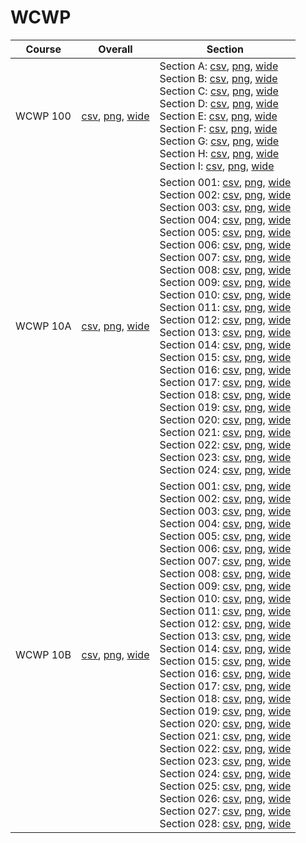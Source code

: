 # WCWP

| Course | Overall | Section |
| ------ | ------- | ------- |
| WCWP 100 | [csv](https://github.com/UCSD-Historical-Enrollment-Data/2025Winter/blob/main/overall/WCWP%20100.csv), [png](https://raw.githubusercontent.com/UCSD-Historical-Enrollment-Data/2025Winter/main/plot_overall/WCWP%20100.png), [wide](https://raw.githubusercontent.com/UCSD-Historical-Enrollment-Data/2025Winter/main/plot_overall_wide/WCWP%20100.png) | Section A: [csv](https://github.com/UCSD-Historical-Enrollment-Data/2025Winter/blob/main/section/WCWP%20100_A.csv), [png](https://raw.githubusercontent.com/UCSD-Historical-Enrollment-Data/2025Winter/main/plot_section/WCWP%20100_A.png), [wide](https://raw.githubusercontent.com/UCSD-Historical-Enrollment-Data/2025Winter/main/plot_section_wide/WCWP%20100_A.png)<br>Section B: [csv](https://github.com/UCSD-Historical-Enrollment-Data/2025Winter/blob/main/section/WCWP%20100_B.csv), [png](https://raw.githubusercontent.com/UCSD-Historical-Enrollment-Data/2025Winter/main/plot_section/WCWP%20100_B.png), [wide](https://raw.githubusercontent.com/UCSD-Historical-Enrollment-Data/2025Winter/main/plot_section_wide/WCWP%20100_B.png)<br>Section C: [csv](https://github.com/UCSD-Historical-Enrollment-Data/2025Winter/blob/main/section/WCWP%20100_C.csv), [png](https://raw.githubusercontent.com/UCSD-Historical-Enrollment-Data/2025Winter/main/plot_section/WCWP%20100_C.png), [wide](https://raw.githubusercontent.com/UCSD-Historical-Enrollment-Data/2025Winter/main/plot_section_wide/WCWP%20100_C.png)<br>Section D: [csv](https://github.com/UCSD-Historical-Enrollment-Data/2025Winter/blob/main/section/WCWP%20100_D.csv), [png](https://raw.githubusercontent.com/UCSD-Historical-Enrollment-Data/2025Winter/main/plot_section/WCWP%20100_D.png), [wide](https://raw.githubusercontent.com/UCSD-Historical-Enrollment-Data/2025Winter/main/plot_section_wide/WCWP%20100_D.png)<br>Section E: [csv](https://github.com/UCSD-Historical-Enrollment-Data/2025Winter/blob/main/section/WCWP%20100_E.csv), [png](https://raw.githubusercontent.com/UCSD-Historical-Enrollment-Data/2025Winter/main/plot_section/WCWP%20100_E.png), [wide](https://raw.githubusercontent.com/UCSD-Historical-Enrollment-Data/2025Winter/main/plot_section_wide/WCWP%20100_E.png)<br>Section F: [csv](https://github.com/UCSD-Historical-Enrollment-Data/2025Winter/blob/main/section/WCWP%20100_F.csv), [png](https://raw.githubusercontent.com/UCSD-Historical-Enrollment-Data/2025Winter/main/plot_section/WCWP%20100_F.png), [wide](https://raw.githubusercontent.com/UCSD-Historical-Enrollment-Data/2025Winter/main/plot_section_wide/WCWP%20100_F.png)<br>Section G: [csv](https://github.com/UCSD-Historical-Enrollment-Data/2025Winter/blob/main/section/WCWP%20100_G.csv), [png](https://raw.githubusercontent.com/UCSD-Historical-Enrollment-Data/2025Winter/main/plot_section/WCWP%20100_G.png), [wide](https://raw.githubusercontent.com/UCSD-Historical-Enrollment-Data/2025Winter/main/plot_section_wide/WCWP%20100_G.png)<br>Section H: [csv](https://github.com/UCSD-Historical-Enrollment-Data/2025Winter/blob/main/section/WCWP%20100_H.csv), [png](https://raw.githubusercontent.com/UCSD-Historical-Enrollment-Data/2025Winter/main/plot_section/WCWP%20100_H.png), [wide](https://raw.githubusercontent.com/UCSD-Historical-Enrollment-Data/2025Winter/main/plot_section_wide/WCWP%20100_H.png)<br>Section I: [csv](https://github.com/UCSD-Historical-Enrollment-Data/2025Winter/blob/main/section/WCWP%20100_I.csv), [png](https://raw.githubusercontent.com/UCSD-Historical-Enrollment-Data/2025Winter/main/plot_section/WCWP%20100_I.png), [wide](https://raw.githubusercontent.com/UCSD-Historical-Enrollment-Data/2025Winter/main/plot_section_wide/WCWP%20100_I.png) |
| WCWP 10A | [csv](https://github.com/UCSD-Historical-Enrollment-Data/2025Winter/blob/main/overall/WCWP%2010A.csv), [png](https://raw.githubusercontent.com/UCSD-Historical-Enrollment-Data/2025Winter/main/plot_overall/WCWP%2010A.png), [wide](https://raw.githubusercontent.com/UCSD-Historical-Enrollment-Data/2025Winter/main/plot_overall_wide/WCWP%2010A.png) | Section 001: [csv](https://github.com/UCSD-Historical-Enrollment-Data/2025Winter/blob/main/section/WCWP%2010A_001.csv), [png](https://raw.githubusercontent.com/UCSD-Historical-Enrollment-Data/2025Winter/main/plot_section/WCWP%2010A_001.png), [wide](https://raw.githubusercontent.com/UCSD-Historical-Enrollment-Data/2025Winter/main/plot_section_wide/WCWP%2010A_001.png)<br>Section 002: [csv](https://github.com/UCSD-Historical-Enrollment-Data/2025Winter/blob/main/section/WCWP%2010A_002.csv), [png](https://raw.githubusercontent.com/UCSD-Historical-Enrollment-Data/2025Winter/main/plot_section/WCWP%2010A_002.png), [wide](https://raw.githubusercontent.com/UCSD-Historical-Enrollment-Data/2025Winter/main/plot_section_wide/WCWP%2010A_002.png)<br>Section 003: [csv](https://github.com/UCSD-Historical-Enrollment-Data/2025Winter/blob/main/section/WCWP%2010A_003.csv), [png](https://raw.githubusercontent.com/UCSD-Historical-Enrollment-Data/2025Winter/main/plot_section/WCWP%2010A_003.png), [wide](https://raw.githubusercontent.com/UCSD-Historical-Enrollment-Data/2025Winter/main/plot_section_wide/WCWP%2010A_003.png)<br>Section 004: [csv](https://github.com/UCSD-Historical-Enrollment-Data/2025Winter/blob/main/section/WCWP%2010A_004.csv), [png](https://raw.githubusercontent.com/UCSD-Historical-Enrollment-Data/2025Winter/main/plot_section/WCWP%2010A_004.png), [wide](https://raw.githubusercontent.com/UCSD-Historical-Enrollment-Data/2025Winter/main/plot_section_wide/WCWP%2010A_004.png)<br>Section 005: [csv](https://github.com/UCSD-Historical-Enrollment-Data/2025Winter/blob/main/section/WCWP%2010A_005.csv), [png](https://raw.githubusercontent.com/UCSD-Historical-Enrollment-Data/2025Winter/main/plot_section/WCWP%2010A_005.png), [wide](https://raw.githubusercontent.com/UCSD-Historical-Enrollment-Data/2025Winter/main/plot_section_wide/WCWP%2010A_005.png)<br>Section 006: [csv](https://github.com/UCSD-Historical-Enrollment-Data/2025Winter/blob/main/section/WCWP%2010A_006.csv), [png](https://raw.githubusercontent.com/UCSD-Historical-Enrollment-Data/2025Winter/main/plot_section/WCWP%2010A_006.png), [wide](https://raw.githubusercontent.com/UCSD-Historical-Enrollment-Data/2025Winter/main/plot_section_wide/WCWP%2010A_006.png)<br>Section 007: [csv](https://github.com/UCSD-Historical-Enrollment-Data/2025Winter/blob/main/section/WCWP%2010A_007.csv), [png](https://raw.githubusercontent.com/UCSD-Historical-Enrollment-Data/2025Winter/main/plot_section/WCWP%2010A_007.png), [wide](https://raw.githubusercontent.com/UCSD-Historical-Enrollment-Data/2025Winter/main/plot_section_wide/WCWP%2010A_007.png)<br>Section 008: [csv](https://github.com/UCSD-Historical-Enrollment-Data/2025Winter/blob/main/section/WCWP%2010A_008.csv), [png](https://raw.githubusercontent.com/UCSD-Historical-Enrollment-Data/2025Winter/main/plot_section/WCWP%2010A_008.png), [wide](https://raw.githubusercontent.com/UCSD-Historical-Enrollment-Data/2025Winter/main/plot_section_wide/WCWP%2010A_008.png)<br>Section 009: [csv](https://github.com/UCSD-Historical-Enrollment-Data/2025Winter/blob/main/section/WCWP%2010A_009.csv), [png](https://raw.githubusercontent.com/UCSD-Historical-Enrollment-Data/2025Winter/main/plot_section/WCWP%2010A_009.png), [wide](https://raw.githubusercontent.com/UCSD-Historical-Enrollment-Data/2025Winter/main/plot_section_wide/WCWP%2010A_009.png)<br>Section 010: [csv](https://github.com/UCSD-Historical-Enrollment-Data/2025Winter/blob/main/section/WCWP%2010A_010.csv), [png](https://raw.githubusercontent.com/UCSD-Historical-Enrollment-Data/2025Winter/main/plot_section/WCWP%2010A_010.png), [wide](https://raw.githubusercontent.com/UCSD-Historical-Enrollment-Data/2025Winter/main/plot_section_wide/WCWP%2010A_010.png)<br>Section 011: [csv](https://github.com/UCSD-Historical-Enrollment-Data/2025Winter/blob/main/section/WCWP%2010A_011.csv), [png](https://raw.githubusercontent.com/UCSD-Historical-Enrollment-Data/2025Winter/main/plot_section/WCWP%2010A_011.png), [wide](https://raw.githubusercontent.com/UCSD-Historical-Enrollment-Data/2025Winter/main/plot_section_wide/WCWP%2010A_011.png)<br>Section 012: [csv](https://github.com/UCSD-Historical-Enrollment-Data/2025Winter/blob/main/section/WCWP%2010A_012.csv), [png](https://raw.githubusercontent.com/UCSD-Historical-Enrollment-Data/2025Winter/main/plot_section/WCWP%2010A_012.png), [wide](https://raw.githubusercontent.com/UCSD-Historical-Enrollment-Data/2025Winter/main/plot_section_wide/WCWP%2010A_012.png)<br>Section 013: [csv](https://github.com/UCSD-Historical-Enrollment-Data/2025Winter/blob/main/section/WCWP%2010A_013.csv), [png](https://raw.githubusercontent.com/UCSD-Historical-Enrollment-Data/2025Winter/main/plot_section/WCWP%2010A_013.png), [wide](https://raw.githubusercontent.com/UCSD-Historical-Enrollment-Data/2025Winter/main/plot_section_wide/WCWP%2010A_013.png)<br>Section 014: [csv](https://github.com/UCSD-Historical-Enrollment-Data/2025Winter/blob/main/section/WCWP%2010A_014.csv), [png](https://raw.githubusercontent.com/UCSD-Historical-Enrollment-Data/2025Winter/main/plot_section/WCWP%2010A_014.png), [wide](https://raw.githubusercontent.com/UCSD-Historical-Enrollment-Data/2025Winter/main/plot_section_wide/WCWP%2010A_014.png)<br>Section 015: [csv](https://github.com/UCSD-Historical-Enrollment-Data/2025Winter/blob/main/section/WCWP%2010A_015.csv), [png](https://raw.githubusercontent.com/UCSD-Historical-Enrollment-Data/2025Winter/main/plot_section/WCWP%2010A_015.png), [wide](https://raw.githubusercontent.com/UCSD-Historical-Enrollment-Data/2025Winter/main/plot_section_wide/WCWP%2010A_015.png)<br>Section 016: [csv](https://github.com/UCSD-Historical-Enrollment-Data/2025Winter/blob/main/section/WCWP%2010A_016.csv), [png](https://raw.githubusercontent.com/UCSD-Historical-Enrollment-Data/2025Winter/main/plot_section/WCWP%2010A_016.png), [wide](https://raw.githubusercontent.com/UCSD-Historical-Enrollment-Data/2025Winter/main/plot_section_wide/WCWP%2010A_016.png)<br>Section 017: [csv](https://github.com/UCSD-Historical-Enrollment-Data/2025Winter/blob/main/section/WCWP%2010A_017.csv), [png](https://raw.githubusercontent.com/UCSD-Historical-Enrollment-Data/2025Winter/main/plot_section/WCWP%2010A_017.png), [wide](https://raw.githubusercontent.com/UCSD-Historical-Enrollment-Data/2025Winter/main/plot_section_wide/WCWP%2010A_017.png)<br>Section 018: [csv](https://github.com/UCSD-Historical-Enrollment-Data/2025Winter/blob/main/section/WCWP%2010A_018.csv), [png](https://raw.githubusercontent.com/UCSD-Historical-Enrollment-Data/2025Winter/main/plot_section/WCWP%2010A_018.png), [wide](https://raw.githubusercontent.com/UCSD-Historical-Enrollment-Data/2025Winter/main/plot_section_wide/WCWP%2010A_018.png)<br>Section 019: [csv](https://github.com/UCSD-Historical-Enrollment-Data/2025Winter/blob/main/section/WCWP%2010A_019.csv), [png](https://raw.githubusercontent.com/UCSD-Historical-Enrollment-Data/2025Winter/main/plot_section/WCWP%2010A_019.png), [wide](https://raw.githubusercontent.com/UCSD-Historical-Enrollment-Data/2025Winter/main/plot_section_wide/WCWP%2010A_019.png)<br>Section 020: [csv](https://github.com/UCSD-Historical-Enrollment-Data/2025Winter/blob/main/section/WCWP%2010A_020.csv), [png](https://raw.githubusercontent.com/UCSD-Historical-Enrollment-Data/2025Winter/main/plot_section/WCWP%2010A_020.png), [wide](https://raw.githubusercontent.com/UCSD-Historical-Enrollment-Data/2025Winter/main/plot_section_wide/WCWP%2010A_020.png)<br>Section 021: [csv](https://github.com/UCSD-Historical-Enrollment-Data/2025Winter/blob/main/section/WCWP%2010A_021.csv), [png](https://raw.githubusercontent.com/UCSD-Historical-Enrollment-Data/2025Winter/main/plot_section/WCWP%2010A_021.png), [wide](https://raw.githubusercontent.com/UCSD-Historical-Enrollment-Data/2025Winter/main/plot_section_wide/WCWP%2010A_021.png)<br>Section 022: [csv](https://github.com/UCSD-Historical-Enrollment-Data/2025Winter/blob/main/section/WCWP%2010A_022.csv), [png](https://raw.githubusercontent.com/UCSD-Historical-Enrollment-Data/2025Winter/main/plot_section/WCWP%2010A_022.png), [wide](https://raw.githubusercontent.com/UCSD-Historical-Enrollment-Data/2025Winter/main/plot_section_wide/WCWP%2010A_022.png)<br>Section 023: [csv](https://github.com/UCSD-Historical-Enrollment-Data/2025Winter/blob/main/section/WCWP%2010A_023.csv), [png](https://raw.githubusercontent.com/UCSD-Historical-Enrollment-Data/2025Winter/main/plot_section/WCWP%2010A_023.png), [wide](https://raw.githubusercontent.com/UCSD-Historical-Enrollment-Data/2025Winter/main/plot_section_wide/WCWP%2010A_023.png)<br>Section 024: [csv](https://github.com/UCSD-Historical-Enrollment-Data/2025Winter/blob/main/section/WCWP%2010A_024.csv), [png](https://raw.githubusercontent.com/UCSD-Historical-Enrollment-Data/2025Winter/main/plot_section/WCWP%2010A_024.png), [wide](https://raw.githubusercontent.com/UCSD-Historical-Enrollment-Data/2025Winter/main/plot_section_wide/WCWP%2010A_024.png) |
| WCWP 10B | [csv](https://github.com/UCSD-Historical-Enrollment-Data/2025Winter/blob/main/overall/WCWP%2010B.csv), [png](https://raw.githubusercontent.com/UCSD-Historical-Enrollment-Data/2025Winter/main/plot_overall/WCWP%2010B.png), [wide](https://raw.githubusercontent.com/UCSD-Historical-Enrollment-Data/2025Winter/main/plot_overall_wide/WCWP%2010B.png) | Section 001: [csv](https://github.com/UCSD-Historical-Enrollment-Data/2025Winter/blob/main/section/WCWP%2010B_001.csv), [png](https://raw.githubusercontent.com/UCSD-Historical-Enrollment-Data/2025Winter/main/plot_section/WCWP%2010B_001.png), [wide](https://raw.githubusercontent.com/UCSD-Historical-Enrollment-Data/2025Winter/main/plot_section_wide/WCWP%2010B_001.png)<br>Section 002: [csv](https://github.com/UCSD-Historical-Enrollment-Data/2025Winter/blob/main/section/WCWP%2010B_002.csv), [png](https://raw.githubusercontent.com/UCSD-Historical-Enrollment-Data/2025Winter/main/plot_section/WCWP%2010B_002.png), [wide](https://raw.githubusercontent.com/UCSD-Historical-Enrollment-Data/2025Winter/main/plot_section_wide/WCWP%2010B_002.png)<br>Section 003: [csv](https://github.com/UCSD-Historical-Enrollment-Data/2025Winter/blob/main/section/WCWP%2010B_003.csv), [png](https://raw.githubusercontent.com/UCSD-Historical-Enrollment-Data/2025Winter/main/plot_section/WCWP%2010B_003.png), [wide](https://raw.githubusercontent.com/UCSD-Historical-Enrollment-Data/2025Winter/main/plot_section_wide/WCWP%2010B_003.png)<br>Section 004: [csv](https://github.com/UCSD-Historical-Enrollment-Data/2025Winter/blob/main/section/WCWP%2010B_004.csv), [png](https://raw.githubusercontent.com/UCSD-Historical-Enrollment-Data/2025Winter/main/plot_section/WCWP%2010B_004.png), [wide](https://raw.githubusercontent.com/UCSD-Historical-Enrollment-Data/2025Winter/main/plot_section_wide/WCWP%2010B_004.png)<br>Section 005: [csv](https://github.com/UCSD-Historical-Enrollment-Data/2025Winter/blob/main/section/WCWP%2010B_005.csv), [png](https://raw.githubusercontent.com/UCSD-Historical-Enrollment-Data/2025Winter/main/plot_section/WCWP%2010B_005.png), [wide](https://raw.githubusercontent.com/UCSD-Historical-Enrollment-Data/2025Winter/main/plot_section_wide/WCWP%2010B_005.png)<br>Section 006: [csv](https://github.com/UCSD-Historical-Enrollment-Data/2025Winter/blob/main/section/WCWP%2010B_006.csv), [png](https://raw.githubusercontent.com/UCSD-Historical-Enrollment-Data/2025Winter/main/plot_section/WCWP%2010B_006.png), [wide](https://raw.githubusercontent.com/UCSD-Historical-Enrollment-Data/2025Winter/main/plot_section_wide/WCWP%2010B_006.png)<br>Section 007: [csv](https://github.com/UCSD-Historical-Enrollment-Data/2025Winter/blob/main/section/WCWP%2010B_007.csv), [png](https://raw.githubusercontent.com/UCSD-Historical-Enrollment-Data/2025Winter/main/plot_section/WCWP%2010B_007.png), [wide](https://raw.githubusercontent.com/UCSD-Historical-Enrollment-Data/2025Winter/main/plot_section_wide/WCWP%2010B_007.png)<br>Section 008: [csv](https://github.com/UCSD-Historical-Enrollment-Data/2025Winter/blob/main/section/WCWP%2010B_008.csv), [png](https://raw.githubusercontent.com/UCSD-Historical-Enrollment-Data/2025Winter/main/plot_section/WCWP%2010B_008.png), [wide](https://raw.githubusercontent.com/UCSD-Historical-Enrollment-Data/2025Winter/main/plot_section_wide/WCWP%2010B_008.png)<br>Section 009: [csv](https://github.com/UCSD-Historical-Enrollment-Data/2025Winter/blob/main/section/WCWP%2010B_009.csv), [png](https://raw.githubusercontent.com/UCSD-Historical-Enrollment-Data/2025Winter/main/plot_section/WCWP%2010B_009.png), [wide](https://raw.githubusercontent.com/UCSD-Historical-Enrollment-Data/2025Winter/main/plot_section_wide/WCWP%2010B_009.png)<br>Section 010: [csv](https://github.com/UCSD-Historical-Enrollment-Data/2025Winter/blob/main/section/WCWP%2010B_010.csv), [png](https://raw.githubusercontent.com/UCSD-Historical-Enrollment-Data/2025Winter/main/plot_section/WCWP%2010B_010.png), [wide](https://raw.githubusercontent.com/UCSD-Historical-Enrollment-Data/2025Winter/main/plot_section_wide/WCWP%2010B_010.png)<br>Section 011: [csv](https://github.com/UCSD-Historical-Enrollment-Data/2025Winter/blob/main/section/WCWP%2010B_011.csv), [png](https://raw.githubusercontent.com/UCSD-Historical-Enrollment-Data/2025Winter/main/plot_section/WCWP%2010B_011.png), [wide](https://raw.githubusercontent.com/UCSD-Historical-Enrollment-Data/2025Winter/main/plot_section_wide/WCWP%2010B_011.png)<br>Section 012: [csv](https://github.com/UCSD-Historical-Enrollment-Data/2025Winter/blob/main/section/WCWP%2010B_012.csv), [png](https://raw.githubusercontent.com/UCSD-Historical-Enrollment-Data/2025Winter/main/plot_section/WCWP%2010B_012.png), [wide](https://raw.githubusercontent.com/UCSD-Historical-Enrollment-Data/2025Winter/main/plot_section_wide/WCWP%2010B_012.png)<br>Section 013: [csv](https://github.com/UCSD-Historical-Enrollment-Data/2025Winter/blob/main/section/WCWP%2010B_013.csv), [png](https://raw.githubusercontent.com/UCSD-Historical-Enrollment-Data/2025Winter/main/plot_section/WCWP%2010B_013.png), [wide](https://raw.githubusercontent.com/UCSD-Historical-Enrollment-Data/2025Winter/main/plot_section_wide/WCWP%2010B_013.png)<br>Section 014: [csv](https://github.com/UCSD-Historical-Enrollment-Data/2025Winter/blob/main/section/WCWP%2010B_014.csv), [png](https://raw.githubusercontent.com/UCSD-Historical-Enrollment-Data/2025Winter/main/plot_section/WCWP%2010B_014.png), [wide](https://raw.githubusercontent.com/UCSD-Historical-Enrollment-Data/2025Winter/main/plot_section_wide/WCWP%2010B_014.png)<br>Section 015: [csv](https://github.com/UCSD-Historical-Enrollment-Data/2025Winter/blob/main/section/WCWP%2010B_015.csv), [png](https://raw.githubusercontent.com/UCSD-Historical-Enrollment-Data/2025Winter/main/plot_section/WCWP%2010B_015.png), [wide](https://raw.githubusercontent.com/UCSD-Historical-Enrollment-Data/2025Winter/main/plot_section_wide/WCWP%2010B_015.png)<br>Section 016: [csv](https://github.com/UCSD-Historical-Enrollment-Data/2025Winter/blob/main/section/WCWP%2010B_016.csv), [png](https://raw.githubusercontent.com/UCSD-Historical-Enrollment-Data/2025Winter/main/plot_section/WCWP%2010B_016.png), [wide](https://raw.githubusercontent.com/UCSD-Historical-Enrollment-Data/2025Winter/main/plot_section_wide/WCWP%2010B_016.png)<br>Section 017: [csv](https://github.com/UCSD-Historical-Enrollment-Data/2025Winter/blob/main/section/WCWP%2010B_017.csv), [png](https://raw.githubusercontent.com/UCSD-Historical-Enrollment-Data/2025Winter/main/plot_section/WCWP%2010B_017.png), [wide](https://raw.githubusercontent.com/UCSD-Historical-Enrollment-Data/2025Winter/main/plot_section_wide/WCWP%2010B_017.png)<br>Section 018: [csv](https://github.com/UCSD-Historical-Enrollment-Data/2025Winter/blob/main/section/WCWP%2010B_018.csv), [png](https://raw.githubusercontent.com/UCSD-Historical-Enrollment-Data/2025Winter/main/plot_section/WCWP%2010B_018.png), [wide](https://raw.githubusercontent.com/UCSD-Historical-Enrollment-Data/2025Winter/main/plot_section_wide/WCWP%2010B_018.png)<br>Section 019: [csv](https://github.com/UCSD-Historical-Enrollment-Data/2025Winter/blob/main/section/WCWP%2010B_019.csv), [png](https://raw.githubusercontent.com/UCSD-Historical-Enrollment-Data/2025Winter/main/plot_section/WCWP%2010B_019.png), [wide](https://raw.githubusercontent.com/UCSD-Historical-Enrollment-Data/2025Winter/main/plot_section_wide/WCWP%2010B_019.png)<br>Section 020: [csv](https://github.com/UCSD-Historical-Enrollment-Data/2025Winter/blob/main/section/WCWP%2010B_020.csv), [png](https://raw.githubusercontent.com/UCSD-Historical-Enrollment-Data/2025Winter/main/plot_section/WCWP%2010B_020.png), [wide](https://raw.githubusercontent.com/UCSD-Historical-Enrollment-Data/2025Winter/main/plot_section_wide/WCWP%2010B_020.png)<br>Section 021: [csv](https://github.com/UCSD-Historical-Enrollment-Data/2025Winter/blob/main/section/WCWP%2010B_021.csv), [png](https://raw.githubusercontent.com/UCSD-Historical-Enrollment-Data/2025Winter/main/plot_section/WCWP%2010B_021.png), [wide](https://raw.githubusercontent.com/UCSD-Historical-Enrollment-Data/2025Winter/main/plot_section_wide/WCWP%2010B_021.png)<br>Section 022: [csv](https://github.com/UCSD-Historical-Enrollment-Data/2025Winter/blob/main/section/WCWP%2010B_022.csv), [png](https://raw.githubusercontent.com/UCSD-Historical-Enrollment-Data/2025Winter/main/plot_section/WCWP%2010B_022.png), [wide](https://raw.githubusercontent.com/UCSD-Historical-Enrollment-Data/2025Winter/main/plot_section_wide/WCWP%2010B_022.png)<br>Section 023: [csv](https://github.com/UCSD-Historical-Enrollment-Data/2025Winter/blob/main/section/WCWP%2010B_023.csv), [png](https://raw.githubusercontent.com/UCSD-Historical-Enrollment-Data/2025Winter/main/plot_section/WCWP%2010B_023.png), [wide](https://raw.githubusercontent.com/UCSD-Historical-Enrollment-Data/2025Winter/main/plot_section_wide/WCWP%2010B_023.png)<br>Section 024: [csv](https://github.com/UCSD-Historical-Enrollment-Data/2025Winter/blob/main/section/WCWP%2010B_024.csv), [png](https://raw.githubusercontent.com/UCSD-Historical-Enrollment-Data/2025Winter/main/plot_section/WCWP%2010B_024.png), [wide](https://raw.githubusercontent.com/UCSD-Historical-Enrollment-Data/2025Winter/main/plot_section_wide/WCWP%2010B_024.png)<br>Section 025: [csv](https://github.com/UCSD-Historical-Enrollment-Data/2025Winter/blob/main/section/WCWP%2010B_025.csv), [png](https://raw.githubusercontent.com/UCSD-Historical-Enrollment-Data/2025Winter/main/plot_section/WCWP%2010B_025.png), [wide](https://raw.githubusercontent.com/UCSD-Historical-Enrollment-Data/2025Winter/main/plot_section_wide/WCWP%2010B_025.png)<br>Section 026: [csv](https://github.com/UCSD-Historical-Enrollment-Data/2025Winter/blob/main/section/WCWP%2010B_026.csv), [png](https://raw.githubusercontent.com/UCSD-Historical-Enrollment-Data/2025Winter/main/plot_section/WCWP%2010B_026.png), [wide](https://raw.githubusercontent.com/UCSD-Historical-Enrollment-Data/2025Winter/main/plot_section_wide/WCWP%2010B_026.png)<br>Section 027: [csv](https://github.com/UCSD-Historical-Enrollment-Data/2025Winter/blob/main/section/WCWP%2010B_027.csv), [png](https://raw.githubusercontent.com/UCSD-Historical-Enrollment-Data/2025Winter/main/plot_section/WCWP%2010B_027.png), [wide](https://raw.githubusercontent.com/UCSD-Historical-Enrollment-Data/2025Winter/main/plot_section_wide/WCWP%2010B_027.png)<br>Section 028: [csv](https://github.com/UCSD-Historical-Enrollment-Data/2025Winter/blob/main/section/WCWP%2010B_028.csv), [png](https://raw.githubusercontent.com/UCSD-Historical-Enrollment-Data/2025Winter/main/plot_section/WCWP%2010B_028.png), [wide](https://raw.githubusercontent.com/UCSD-Historical-Enrollment-Data/2025Winter/main/plot_section_wide/WCWP%2010B_028.png) |
